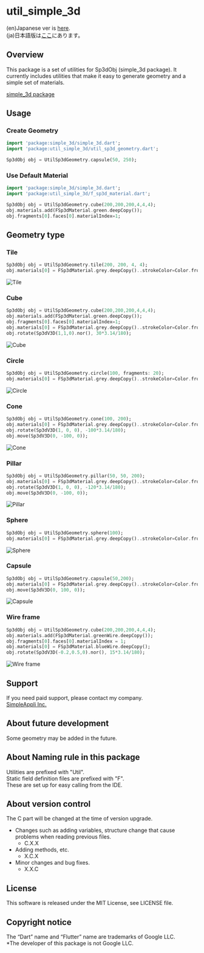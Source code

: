 # util_simple_3d

(en)Japanese ver is [here](https://github.com/MasahideMori-SimpleAppli/util_simple_3d/blob/main/README_JA.md).  
(ja)日本語版は[ここ](https://github.com/MasahideMori-SimpleAppli/util_simple_3d/blob/main/README_JA.md)にあります。

## Overview
This package is a set of utilities for Sp3dObj (simple_3d package).
It currently includes utilities that make it easy to generate geometry and a simple set of materials.

[simple_3d package](https://pub.dev/packages/simple_3d)

## Usage
### Create Geometry
```dart
import 'package:simple_3d/simple_3d.dart';
import 'package:util_simple_3d/util_sp3d_geometry.dart';

Sp3dObj obj = UtilSp3dGeometry.capsule(50, 250);
```

### Use Default Material
```dart
import 'package:simple_3d/simple_3d.dart';
import 'package:util_simple_3d/f_sp3d_material.dart';

Sp3dObj obj = UtilSp3dGeometry.cube(200,200,200,4,4,4);
obj.materials.add(FSp3dMaterial.green.deepCopy());
obj.fragments[0].faces[0].materialIndex=1;
```

## Geometry type
### Tile
```dart
Sp3dObj obj = UtilSp3dGeometry.tile(200, 200, 4, 4);
obj.materials[0] = FSp3dMaterial.grey.deepCopy()..strokeColor=Color.fromARGB(255, 0, 255, 0);
```
![Tile](https://raw.githubusercontent.com/MasahideMori1111/simple_3d_images/main/Util_Sp3dGeometry/tile_sample1.png "Tile")
### Cube
```dart
Sp3dObj obj = UtilSp3dGeometry.cube(200,200,200,4,4,4);
obj.materials.add(FSp3dMaterial.green.deepCopy());
obj.fragments[0].faces[0].materialIndex=1;
obj.materials[0] = FSp3dMaterial.grey.deepCopy()..strokeColor=Color.fromARGB(255, 0, 0, 255);
obj.rotate(Sp3dV3D(1,1,0).nor(), 30*3.14/180);
```
![Cube](https://raw.githubusercontent.com/MasahideMori1111/simple_3d_images/main/Util_Sp3dGeometry/cube_sample1.png "Cube")
### Circle
```dart
Sp3dObj obj = UtilSp3dGeometry.circle(100, fragments: 20);
obj.materials[0] = FSp3dMaterial.grey.deepCopy()..strokeColor=Color.fromARGB(255, 0, 255, 0);
```
![Circle](https://raw.githubusercontent.com/MasahideMori1111/simple_3d_images/main/Util_Sp3dGeometry/circle_sample1.png "Circle")
### Cone
```dart
Sp3dObj obj = UtilSp3dGeometry.cone(100, 200);
obj.materials[0] = FSp3dMaterial.grey.deepCopy()..strokeColor=Color.fromARGB(255, 0, 255, 0);
obj.rotate(Sp3dV3D(1, 0, 0), -100*3.14/180);
obj.move(Sp3dV3D(0, -100, 0));
```
![Cone](https://raw.githubusercontent.com/MasahideMori1111/simple_3d_images/main/Util_Sp3dGeometry/cone_sample1.png "Cone")
### Pillar
```dart
Sp3dObj obj = UtilSp3dGeometry.pillar(50, 50, 200);
obj.materials[0] = FSp3dMaterial.grey.deepCopy()..strokeColor=Color.fromARGB(255, 0, 255, 0);
obj.rotate(Sp3dV3D(1, 0, 0), -120*3.14/180);
obj.move(Sp3dV3D(0, -100, 0));
```
![Pillar](https://raw.githubusercontent.com/MasahideMori1111/simple_3d_images/main/Util_Sp3dGeometry/pillar_sample1.png "Pillar")
### Sphere
```dart
Sp3dObj obj = UtilSp3dGeometry.sphere(100);
obj.materials[0] = FSp3dMaterial.grey.deepCopy()..strokeColor=Color.fromARGB(255, 0, 255, 0);
```
![Sphere](https://raw.githubusercontent.com/MasahideMori1111/simple_3d_images/main/Util_Sp3dGeometry/sphere_sample1.png "Sphere")
### Capsule
```dart
Sp3dObj obj = UtilSp3dGeometry.capsule(50,200);
obj.materials[0] = FSp3dMaterial.grey.deepCopy()..strokeColor=Color.fromARGB(255, 0, 255, 0);
obj.move(Sp3dV3D(0, 100, 0));
```
![Capsule](https://raw.githubusercontent.com/MasahideMori1111/simple_3d_images/main/Util_Sp3dGeometry/capsule_sample1.png "Capsule")
### Wire frame
```dart
Sp3dObj obj = UtilSp3dGeometry.cube(200,200,200,4,4,4);
obj.materials.add(FSp3dMaterial.greenWire.deepCopy());
obj.fragments[0].faces[0].materialIndex = 1;
obj.materials[0] = FSp3dMaterial.blueWire.deepCopy();
obj.rotate(Sp3dV3D(-0.2,0.5,0).nor(), 15*3.14/180);
```
![Wire frame](https://raw.githubusercontent.com/MasahideMori1111/simple_3d_images/main/Util_Sp3dGeometry/wire_frame_sample1.png "Wire frame")

## Support
If you need paid support, please contact my company.  
[SimpleAppli Inc.](https://simpleappli.com/en/index_en.html)

## About future development
Some geometry may be added in the future.

## About Naming rule in this package
Utilities are prefixed with "Util".  
Static field definition files are prefixed with "F".  
These are set up for easy calling from the IDE.

## About version control
The C part will be changed at the time of version upgrade.
- Changes such as adding variables, structure change that cause problems when reading previous files.
    - C.X.X
- Adding methods, etc.
    - X.C.X
- Minor changes and bug fixes.
    - X.X.C

## License
This software is released under the MIT License, see LICENSE file.

## Copyright notice
The “Dart” name and “Flutter” name are trademarks of Google LLC.  
*The developer of this package is not Google LLC.